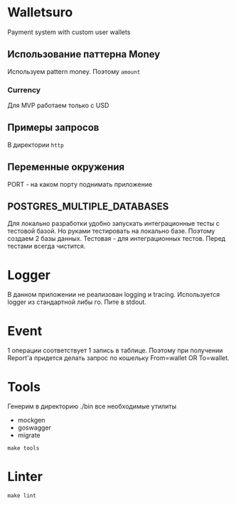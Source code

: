 # Walletsuro

Payment system with custom user wallets

## Использование паттерна Money

Используем pattern money. Поэтому `amount `

### Currency

Для MVP работаем только с USD

## Примеры запросов

В директории `http`

## Переменные окружения

PORT - на каком порту поднимать приложение

## POSTGRES_MULTIPLE_DATABASES

Для локально разработки удобно запускать интеграционные тесты с тестовой базой.
Но руками тестировать на локально базе. Поэтому создаем 2 базы данных.
Тестовая - для интеграционных тестов. Перед тестами всегда чистится.

# Logger

В данном приложении не реализован logging и tracing.
Используется logger из стандартной либы го. Пите в stdout.

# Event

1 операции соответствует 1 запись в таблице. Поэтому при получении Report'a придется делать запрос по кошельку From=wallet OR To=wallet. 

# Tools

Генерим в директорию ./bin все необходимые утилиты

- mockgen
- goswagger
- migrate

```makefile
make tools
```

# Linter

```makefile
make lint
```